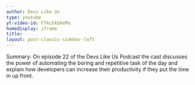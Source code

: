 ```yaml
---
author: Devs Like Us
type: youtube
yt-video-id: FfkcEkbmxMs
homedisplay: iframe
title: 
layout: post-classic-sidebar-left 
---
```

Summary: On episode 22 of the Devs Like Us Podcast the cast discusses the power of automating the boring and repetitive task of the day and explain how developers can increase their productivity if they put the time in up front.
